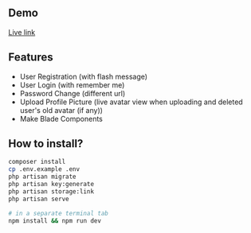 ## Demo
[Live link](https://barta.royhridoy.me/)

## Features
- User Registration (with flash message)
- User Login (with remember me)
- Password Change (different url)
- Upload Profile Picture (live avatar view when uploading and deleted user's old avatar (if any))
- Make Blade Components

## How to install?
```bash
composer install
cp .env.example .env
php artisan migrate
php artisan key:generate
php artisan storage:link
php artisan serve

# in a separate terminal tab
npm install && npm run dev
```